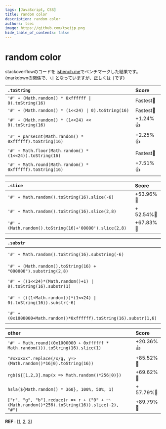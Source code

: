 ```yaml
---
tags: [JavaScript, CSS]
title: random color
description: random color
authors: tsei
image: https://github.com/tseijp.png
hide_table_of_contents: false
---
```


# random color

stackoverflowのコードを [jsbench.me][jsbench.me]でベンチマークした結果です。
(markdownの関係で、`\|` となっていますが、正しくは `|`です)

<!--truncate-->

[jsbench.me]: https://jsbench.me

| `.toString` | Score |
|:-|:-|
| `'#' + (Math.random() * 0xffffff \| 0).toString(16)` | Fastest💪 |
| `'#' + (Math.random() * (1<<24) \| 0).toString(16)` | Fastest💪 |
| `'#' + (Math.random() * (1<<24) << 0).toString(16)` | +1.24%👍 |
| `'#' + parseInt(Math.random() * 0xffffff).toString(16)` | +2.25%👍 |
| `'#' + Math.floor(Math.random() * (1<<24)).toString(16)` | Fastest💪 |
| `'#' + Math.round(Math.random() * 0xffffff).toString(16)`| +7.51%👍 |

| `.slice` | Score |
|:-|:-|
| `'#' + Math.random().toString(16).slice(-6)` | +53.96%🐢 |
| `'#' + Math.random().toString(16).slice(2,8)` | + 52.54%🐢 |
| `'#' + (Math.random().toString(16)+'00000').slice(2,8)` | +67.83%🐢 |

| `.substr` | Score |
|:-|:-|
| `'#' + Math.random().toString(16).substring(-6)` | +50.28%🐢 |
| `'#' + (Math.random().toString(16) + "000000").substring(2,8)` | +67.44%🐢 |
| `'#' + ((1<<24)*(Math.random()+1) \| 0).toString(16).substr(1)` | +15.7%👍 |
| `'#' + (((1+Math.random())*(1<<24) \| 0).toString(16)).substr(-6)` | +15.91%👍 |
| `'#' + (0x1000000+Math.random()*0xffffff).toString(16).substr(1,6)` | +66.46%🐢 |

| other | Score |
|:- |:-|
| `'#' + Math.round((0x1000000 + 0xffffff * Math.random())).toString(16).slice(1)` | +20.36%👍 |
| `"#xxxxxx".replace(/x/g, y=>(Math.random()*16\|0).toString(16))` | +85.52%🐢 |
| `rgb(${[1,2,3].map(x => Math.random()*256\|0)})` | +69.62%🐢 |
| `hsla(${Math.random() * 360}, 100%, 50%, 1)` | + 57.79%🐢 |
| `["r", "g", "b"].reduce(r => r + ("0" + ~~(Math.random()*256).toString(16)).slice(-2), "#")` | +89.79%🐢 |

__REF__ : [[1][1], [2][2], [3][3]]

[1]: https://stackoverflow.com/questions/1484506/random-color-generator
[2]: https://stackoverflow.com/questions/1152024/best-way-to-generate-a-random-color-in-javascript
[3]: https://stackoverflow.com/questions/10014271/generate-random-color-distinguishable-to-humans
